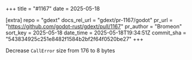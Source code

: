 +++
title = "#1167"
date = 2025-05-18

[extra]
repo = "gdext"
docs_rel_url = "gdext/pr-1167/godot"
pr_url = "https://github.com/godot-rust/gdext/pull/1167"
pr_author = "Bromeon"
sort_key = 2025-05-18
date_time = 2025-05-18T19:34:51Z
commit_sha = "543834925c251e8482f1584b2bf2f64f0520be27"
+++

Decrease `CallError` size from 176 to 8 bytes
